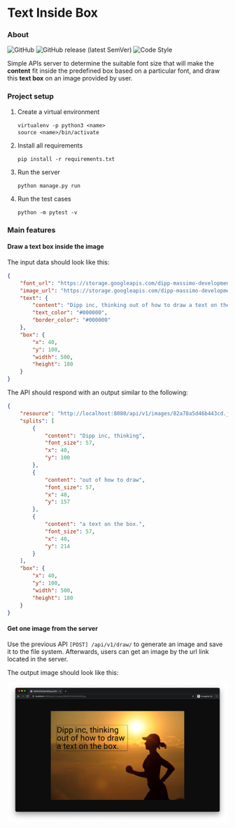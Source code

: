 # Text Inside Box

### About

![GitHub](https://img.shields.io/github/license/hackerYM/text-inside-box)
![GitHub release (latest SemVer)](https://img.shields.io/github/v/release/hackerYM/text-inside-box)
![Code Style](https://img.shields.io/badge/code%20style-flake8-000000.svg)

Simple APIs server to determine the suitable font size that will make the **content** fit inside 
the predefined box based on a particular font, and draw this **text box** on an image provided by user.

### Project setup

1. Create a virtual environment
    
    ```shell
    virtualenv -p python3 <name>
    source <name>/bin/activate
    ```

1. Install all requirements

    ```shell
    pip install -r requirements.txt
    ```

1. Run the server

    ```shell
    python manage.py run
    ```
   
1. Run the test cases

    ```shell
    python -m pytest -v
    ```


### Main features

#### Draw a text box inside the image

The input data should look like this:

```json
{
    "font_url": "https://storage.googleapis.com/dipp-massimo-development-fonts/4f2cf2b6b99d96ca.ttf",
    "image_url": "https://storage.googleapis.com/dipp-massimo-development-images/1f1282fef735f349.jpg",
    "text": {
        "content": "Dipp inc, thinking out of how to draw a text on the box.",
        "text_color": "#000000",
        "border_color": "#000000"
    },
    "box": {
        "x": 40,
        "y": 100,
        "width": 500,
        "height": 180
    }
}
```

The API should respond with an output similar to the following:

```json
{
    "resource": "http://localhost:8080/api/v1/images/82a78a5d46b443cd.jpg",
    "splits": [
        {
            "content": "Dipp inc, thinking",
            "font_size": 57,
            "x": 40,
            "y": 100
        },
        {
            "content": "out of how to draw",
            "font_size": 57,
            "x": 40,
            "y": 157
        },
        {
            "content": "a text on the box.",
            "font_size": 57,
            "x": 40,
            "y": 214
        }
    ],
    "box": {
        "x": 40,
        "y": 100,
        "width": 500,
        "height": 180
    }
}
```


#### Get one image from the server

Use the previous API `[POST] /api/v1/draw/` to generate an image and save it to the file system.
Afterwards, users can get an image by the url link located in the server.

The output image should look like this:

![Output](images/sample.png)
